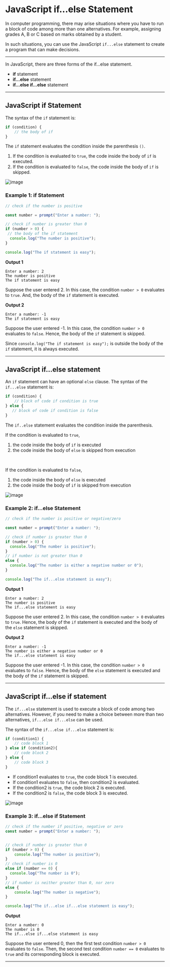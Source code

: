 # JavaScript if...else Statement
In computer programming, there may arise situations where you have to run a block of code among more than one alternatives. For example, assigning grades A, B or C based on marks obtained by a student.

In such situations, you can use the JavaScript ```if...else``` statement to create a program that can make decisions.

***

In JavaScript, there are three forms of the if...else statement.

* **if** statement
* **if...else** statement
* **if...else if...else** statement

***

## JavaScript if Statement
The syntax of the ```if``` statement is:

```js
if (condition) {
    // the body of if
}
```

The ```if``` statement evaluates the condition inside the parenthesis ```()```.

1. If the condition is evaluated to ```true```, the code inside the body of ```if``` is executed.
2. If the condition is evaluated to ```false```, the code inside the body of ```if``` is skipped.

![image](https://user-images.githubusercontent.com/25232528/183071920-b8b3a1d0-f444-4008-852c-ea175497d363.png)

### Example 1: if Statement

```js
// check if the number is positive

const number = prompt("Enter a number: ");

// check if number is greater than 0
if (number > 0) {
 // the body of the if statement
  console.log("The number is positive");
}

console.log("The if statement is easy");
```

**Output 1**

```
Enter a number: 2
The number is positive
The if statement is easy
```

Suppose the user entered 2. In this case, the condition ```number > 0``` evaluates to ```true```. And, the body of the ```if``` statement is executed.

**Output 2**

```
Enter a number: -1
The if statement is easy
```

Suppose the user entered -1. In this case, the condition ```number > 0``` evaluates to ```false```. Hence, the body of the ```if``` statement is skipped.

Since ```console.log("The if statement is easy");``` is outside the body of the ```if``` statement, it is always executed.

***

## JavaScript if...else statement
An ```if``` statement can have an optional ```else``` clause. The syntax of the ```if...else``` statement is:

```js
if (condition) {
    // block of code if condition is true
} else {
   // block of code if condition is false
}
```

The ```if..else``` statement evaluates the condition inside the parenthesis.

If the condition is evaluated to ```true```,

1. the code inside the body of ```if``` is executed
2. the code inside the body of ```else``` is skipped from execution

<br>

If the condition is evaluated to ```false```,
1. the code inside the body of ```else``` is executed
2. the code inside the body of ```if``` is skipped from execution

![image](https://user-images.githubusercontent.com/25232528/183072072-0a4bc78a-09a3-42c8-a2a0-e120b5af9aed.png)


### Example 2: if…else Statement

```js
// check if the number is positive or negative/zero

const number = prompt("Enter a number: ");

// check if number is greater than 0
if (number > 0) {
  console.log("The number is positive");
}
// if number is not greater than 0
else {
  console.log("The number is either a negative number or 0");
}

console.log("The if...else statement is easy");
```

**Output 1**

```
Enter a number: 2
The number is positive
The if...else statement is easy
```

Suppose the user entered 2. In this case, the condition ```number > 0``` evaluates to ```true```. Hence, the body of the ```if``` statement is executed and the body of the ```else``` statement is skipped.

**Output 2**

```
Enter a number: -1
The number is either a negative number or 0
The if...else statement is easy
```

Suppose the user entered -1. In this case, the condition ```number > 0``` evaluates to ```false```. Hence, the body of the ```else``` statement is executed and the body of the ```if``` statement is skipped.

***

## JavaScript if...else if statement
The ```if...else``` statement is used to execute a block of code among two alternatives. However, if you need to make a choice between more than two alternatives, ```if...else if...else``` can be used.

The syntax of the ```if...else if...else``` statement is:

```js
if (condition1) {
    // code block 1
} else if (condition2){
    // code block 2
} else {
    // code block 3
}
```

* If condition1 evaluates to ```true```, the code block 1 is executed.
* If condition1 evaluates to ```false```, then condition2 is evaluated.
* If the condition2 is ```true```, the code block 2 is executed.
* If the condition2 is ```false```, the code block 3 is executed.

![image](https://user-images.githubusercontent.com/25232528/183069671-c9fd8130-393d-4425-ac0a-93bbff1861c3.png)

### Example 3: if...else if Statement

```js
// check if the number if positive, negative or zero
const number = prompt("Enter a number: ");


// check if number is greater than 0
if (number > 0) {
    console.log("The number is positive");
}
// check if number is 0
else if (number == 0) {
  console.log("The number is 0");
}
// if number is neither greater than 0, nor zero
else {
    console.log("The number is negative");
}

console.log("The if...else if...else statement is easy");
```

**Output**

```
Enter a number: 0
The number is 0
The if...else if...else statement is easy
```

Suppose the user entered 0, then the first test condition ```number > 0``` evaluates to ```false```. Then, the second test condition ```number == 0``` evaluates to ```true``` and its corresponding block is executed.

***
